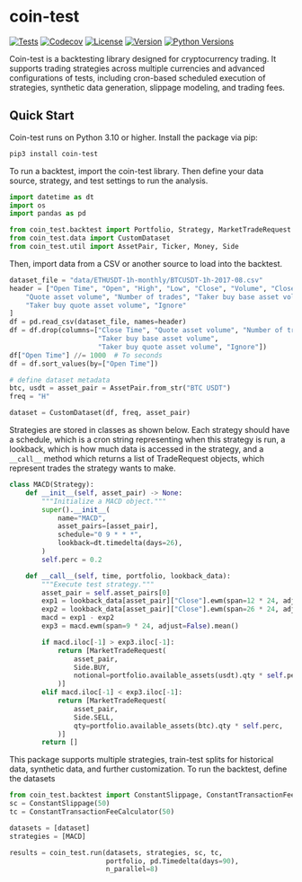 # coin-test

[![Tests](https://github.com/coin-test/coin-test/workflows/Tests/badge.svg)](https://github.com/coin-test/coin-test/actions?workflow=Tests)
[![Codecov](https://codecov.io/gh/coin-test/coin-test/branch/main/graph/badge.svg)](https://codecov.io/gh/coin-test/coin-test)
[![License](https://img.shields.io/pypi/l/coin-test)](https://pypi.org/project/coin-test/)
[![Version](https://img.shields.io/pypi/v/coin-test)](https://pypi.org/project/coin-test/)
[![Python Versions](https://img.shields.io/pypi/pyversions/coin-test)](https://pypi.org/project/coin-test/)

Coin-test is a backtesting library designed for cryptocurrency trading. It supports trading strategies across multiple currencies and advanced configurations of tests, including cron-based scheduled execution of strategies, synthetic data generation, slippage modeling, and trading fees.

## Quick Start

Coin-test runs on Python 3.10 or higher. Install the package via pip:

```sh
pip3 install coin-test
```

To run a backtest, import the coin-test library. Then define your data source, strategy, and test settings to run the analysis.

```python
import datetime as dt
import os
import pandas as pd

from coin_test.backtest import Portfolio, Strategy, MarketTradeRequest
from coin_test.data import CustomDataset
from coin_test.util import AssetPair, Ticker, Money, Side
```
Then, import data from a CSV or another source to load
into the backtest.
```python
dataset_file = "data/ETHUSDT-1h-monthly/BTCUSDT-1h-2017-08.csv"
header = ["Open Time", "Open", "High", "Low", "Close", "Volume", "Close Time",
    "Quote asset volume", "Number of trades", "Taker buy base asset volume",
    "Taker buy quote asset volume", "Ignore"
]
df = pd.read_csv(dataset_file, names=header)
df = df.drop(columns=["Close Time", "Quote asset volume", "Number of trades",
                      "Taker buy base asset volume",
                      "Taker buy quote asset volume", "Ignore"])
df["Open Time"] //= 1000  # To seconds
df = df.sort_values(by=["Open Time"])

# define dataset metadata
btc, usdt = asset_pair = AssetPair.from_str("BTC USDT")
freq = "H"

dataset = CustomDataset(df, freq, asset_pair)
```

Strategies are stored in classes as shown below. Each strategy
should have a schedule, which is a cron string representing
when this strategy is run, a lookback, which is how much
data is accessed in the strategy, and a `__call__` method
which returns a list of TradeRequest objects, which represent
trades the strategy wants to make.

```python
class MACD(Strategy):
    def __init__(self, asset_pair) -> None:
        """Initialize a MACD object."""
        super().__init__(
            name="MACD",
            asset_pairs=[asset_pair],
            schedule="0 9 * * *",
            lookback=dt.timedelta(days=26),
        )
        self.perc = 0.2

    def __call__(self, time, portfolio, lookback_data):
        """Execute test strategy."""
        asset_pair = self.asset_pairs[0]
        exp1 = lookback_data[asset_pair]["Close"].ewm(span=12 * 24, adjust=False).mean()
        exp2 = lookback_data[asset_pair]["Close"].ewm(span=26 * 24, adjust=False).mean()
        macd = exp1 - exp2
        exp3 = macd.ewm(span=9 * 24, adjust=False).mean()

        if macd.iloc[-1] > exp3.iloc[-1]:
            return [MarketTradeRequest(
                asset_pair,
                Side.BUY,
                notional=portfolio.available_assets(usdt).qty * self.perc,
            )]
        elif macd.iloc[-1] < exp3.iloc[-1]:
            return [MarketTradeRequest(
                asset_pair,
                Side.SELL,
                qty=portfolio.available_assets(btc).qty * self.perc,
            )]
        return []
```

This package supports multiple strategies, train-test splits
for historical data, synthetic data, and further customization.
To run the backtest, define the datasets

```python
from coin_test.backtest import ConstantSlippage, ConstantTransactionFeeCalculator
sc = ConstantSlippage(50)
tc = ConstantTransactionFeeCalculator(50)

datasets = [dataset]
strategies = [MACD]

results = coin_test.run(datasets, strategies, sc, tc,
                        portfolio, pd.Timedelta(days=90),
                        n_parallel=8)
```
